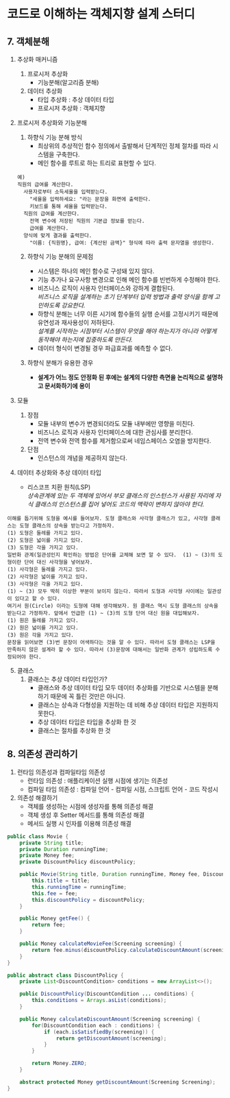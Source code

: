 # 코드로 이해하는 객체지향 설계 스터디

## 7. 객체분해

1. 추상화 매커니즘
    1. 프로시저 추상화
        - 기능분해(알고리즘 분해)
    2. 데이터 추상화
        - 타입 추상화 : 추상 데이터 타입
        - 프로시저 추상화 : 객체지향

2. 프로시저 추상화와 기능분해
    1. 하향식 기능 분해 방식
        - 최상위의 추상적인 함수 정의에서 출발해서 단계적인 정체 절차를 따라 시스템을 구축한다.
        - 메인 함수를 루트로 하는 트리로 표현할 수 있다.
      
      ```
      예)
      직원의 급여를 계산한다.
        사용자로부터 소득세율을 입력받는다.
          "세율을 입력하세요: "라는 문장을 화면에 출력한다.
          키보드를 통해 세율을 입력받는다.
        직원의 급여를 계산한다.
          전역 변수에 저장된 직원의 기본급 정보를 얻는다.
          급여를 계산한다.
        양식에 맞게 결과를 출력한다.
          "이름: {직원명}, 급여: {계산된 금액}" 형식에 따라 출력 문자열을 생성한다.
      ```
    2. 하향식 기능 분해의 문제점
        * 시스템은 하나의 메인 함수로 구성돼 있지 않다.
        * 기능 추가나 요구사항 변경으로 인해 메인 함수를 빈번하게 수정해야 한다.
        * 비즈니스 로직이 사용자 인터페이스와 강하게 결합된다.<br>
          *비즈니스 로직을 설계하는 초기 단계부터 입력 방법과 출력 양식을 함께 고민하도록 강요한다.*
        * 하향식 분해는 너무 이른 시기에 함수들의 실행 순서를 고정시키기 때문에 유연성과 재사용성이 저하된다.<br>
          *설계를 시작하는 시점부터 시스템이 무엇을 해야 하는지가 아니라 어떻게 동작해야 하는지에 집중하도록 만든다.*
        * 데이터 형식이 변경될 경우 파급효과를 예측할 수 없다.

    3. 하향식 분해가 유용한 경우
        + **설계가 어느 정도 안정화 된 후에는 설계의 다양한 측면을 논리적으로 설명하고 문서화하기에 용이**

3. 모듈
    1. 장점
        + 모듈 내부의 변수가 변경되더라도 모듈 내부에만 영향을 미친다.
        + 비즈니스 로직과 사용자 인터페이스에 대한 관심사를 분리한다.
        + 전역 변수와 전역 함수를 제거함으로써 네임스페이스 오염을 방지한다.
    2. 단점
        + 인스턴스의 개념을 제공하지 않는다.
        
4. 데이터 추상화와 추상 데이터 타입<br>
    - 리스코프 치환 원칙(LSP)<br>
    *상속관계에 있는 두 객체에 있어서 부모 클래스의 인스턴스가 사용된 자리에 자식 클래스의 인스턴스를 집어 넣어도 코드의 맥락이 변하지 않아야 한다.*
```
이해를 돕기위해 도형을 예시를 들어보자. 도형 클래스와 사각형 클래스가 있고, 사각형 클래스는 도형 클래스의 상속을 받는다고 가정하자.
(1) 도형은 둘레를 가지고 있다.
(2) 도형은 넓이를 가지고 있다.
(3) 도형은 각을 가지고 있다.
일반화 관계(일관성인지 확인하는 방법은 단어를 교체해 보면 알 수 있다.  (1) ~ (3)의 도형이란 단어 대신 사각형을 넣어보자.
(1) 사각형은 둘레를 가지고 있다.
(2) 사각형은 넓이를 가지고 있다.
(3) 사각형은 각을 가지고 있다.
(1) ~ (3) 모두 딱히 이상한 부분이 보이지 않는다. 따라서 도형과 사각형 사이에는 일관성이 있다고 할 수 있다.
여기서 원(Circle) 이라는 도형에 대해 생각해보자. 원 클래스 역시 도형 클래스의 상속을 받는다고 가정하자. 앞에서 언급한 (1) ~ (3)의 도형 단어 대신 원을 대입해보자.
(1) 원은 둘레를 가지고 있다.
(2) 원은 넓이를 가지고 있다.
(3) 원은 각을 가지고 있다.
문장을 읽어보면 (3)번 문장이 어색하다는 것을 알 수 있다. 따라서 도형 클래스는 LSP을 만족하지 않은 설계라 할 수 있다. 따라서 (3)문장에 대해서는 일반화 관계가 성립하도록 수정되어야 한다.
```

5. 클래스
    1. 클래스는 추상 데이터 타입인가?<br>
        - 클래스와 추상 데이터 타입 모두 데이터 추상화를 기반으로 시스템을 분해하기 때문에 꼭 틀린 것만은 아니다.
        - 클래스는 상속과 다형성을 지원하는 데 비해 추상 데이터 타입은 지원하지 못한다.
        - 추상 데이터 타입은 타입을 추상화 한 것
        - 클래스는 절차를 추상화 한 것

## 8. 의존성 관리하기
1. 런타임 의존성과 컴파일타임 의존성
    - 런타임 의존성 : 애플리케이션 실행 시점에 생기는 의존성
    - 컴파일 타임 의존성 : 컴파일 언어 - 컴파일 시점, 스크립트 언어 - 코드 작성시
2. 의존성 해결하기
    - 객체를 생성하는 시점에 생성자를 통해 의존성 해결
    - 객체 생성 후 Setter 메서드를 통해 의존성 해결
    - 메서드 실행 시 인자를 이용해 의존성 해결

``` java
public class Movie {
    private String title;
    private Duration runningTime;
    private Money fee;
    private DiscountPolicy discountPolicy;

    public Movie(String title, Duration runningTime, Money fee, DiscountPolicy discountPolicy) {
        this.title = title;
        this.runningTime = runningTime;
        this.fee = fee;
        this.discountPolicy = discountPolicy;
    }

    public Money getFee() {
        return fee;
    }

    public Money calculateMovieFee(Screening screening) {
        return fee.minus(discountPolicy.calculateDiscountAmount(screening));
    }
}
```
``` java
public abstract class DiscountPolicy {
    private List<DiscountCondition> conditions = new ArrayList<>();

    public DiscountPolicy(DiscountCondition ... conditions) {
        this.conditions = Arrays.asList(conditions);
    }

    public Money calculateDiscountAmount(Screening screening) {
        for(DiscountCondition each : conditions) {
            if (each.isSatisfiedBy(screening)) {
                return getDiscountAmount(screening);
            }
        }

        return Money.ZERO;
    }

    abstract protected Money getDiscountAmount(Screening Screening);
}
```
